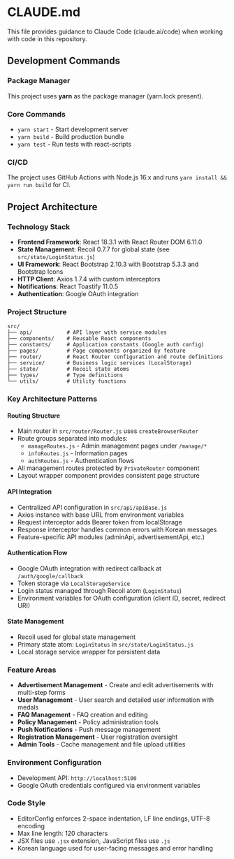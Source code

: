 # CLAUDE.md

This file provides guidance to Claude Code (claude.ai/code) when working with code in this repository.

## Development Commands

### Package Manager
This project uses **yarn** as the package manager (yarn.lock present).

### Core Commands
- `yarn start` - Start development server
- `yarn build` - Build production bundle
- `yarn test` - Run tests with react-scripts

### CI/CD
The project uses GitHub Actions with Node.js 16.x and runs `yarn install && yarn run build` for CI.

## Project Architecture

### Technology Stack
- **Frontend Framework**: React 18.3.1 with React Router DOM 6.11.0
- **State Management**: Recoil 0.7.7 for global state (see `src/state/LoginStatus.js`)
- **UI Framework**: React Bootstrap 2.10.3 with Bootstrap 5.3.3 and Bootstrap Icons
- **HTTP Client**: Axios 1.7.4 with custom interceptors
- **Notifications**: React Toastify 11.0.5
- **Authentication**: Google OAuth integration

### Project Structure

```
src/
├── api/           # API layer with service modules
├── components/    # Reusable React components
├── constants/     # Application constants (Google auth config)
├── pages/         # Page components organized by feature
├── router/        # React Router configuration and route definitions
├── service/       # Business logic services (LocalStorage)
├── state/         # Recoil state atoms
├── types/         # Type definitions
└── utils/         # Utility functions
```

### Key Architecture Patterns

#### Routing Structure
- Main router in `src/router/Router.js` uses `createBrowserRouter`
- Route groups separated into modules:
  - `manageRoutes.js` - Admin management pages under `/manage/*`
  - `infoRoutes.js` - Information pages
  - `authRoutes.js` - Authentication flows
- All management routes protected by `PrivateRouter` component
- Layout wrapper component provides consistent page structure

#### API Integration
- Centralized API configuration in `src/api/apiBase.js`
- Axios instance with base URL from environment variables
- Request interceptor adds Bearer token from localStorage
- Response interceptor handles common errors with Korean messages
- Feature-specific API modules (adminApi, advertisementApi, etc.)

#### Authentication Flow
- Google OAuth integration with redirect callback at `/auth/google/callback`
- Token storage via `LocalStorageService`
- Login status managed through Recoil atom (`LoginStatus`)
- Environment variables for OAuth configuration (client ID, secret, redirect URI)

#### State Management
- Recoil used for global state management
- Primary state atom: `LoginStatus` in `src/state/LoginStatus.js`
- Local storage service wrapper for persistent data

### Feature Areas
- **Advertisement Management** - Create and edit advertisements with multi-step forms
- **User Management** - User search and detailed user information with medals
- **FAQ Management** - FAQ creation and editing
- **Policy Management** - Policy administration tools
- **Push Notifications** - Push message management
- **Registration Management** - User registration oversight
- **Admin Tools** - Cache management and file upload utilities

### Environment Configuration
- Development API: `http://localhost:5100`
- Google OAuth credentials configured via environment variables

### Code Style
- EditorConfig enforces 2-space indentation, LF line endings, UTF-8 encoding
- Max line length: 120 characters
- JSX files use `.jsx` extension, JavaScript files use `.js`
- Korean language used for user-facing messages and error handling